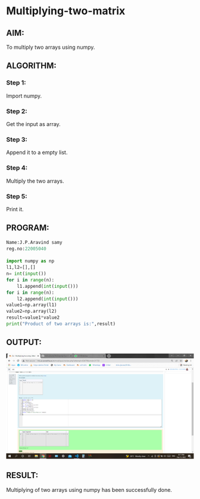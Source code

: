# Multiplying-two-matrix

## AIM:
To multiply two arrays using numpy.



## ALGORITHM:

### Step 1:
Import numpy.

### Step 2:
Get the input as array.

### Step 3:
Append it to a empty list.

### Step 4:
Multiply the two arrays.

### Step 5:
Print it.


## PROGRAM: 
```python
Name:J.P.Aravind samy
reg.no:22005040

import numpy as np
l1,l2=[],[]
n= int(input())
for i in range(n):
    l1.append(int(input()))
for i in range(n):
    l2.append(int(input()))
value1=np.array(l1)
value2=np.array(l2)
result=value1*value2
print("Product of two arrays is:",result)

```

## OUTPUT:
![output](/multiply.png)

## RESULT:
Multiplying of two arrays using numpy has been successfully done.


